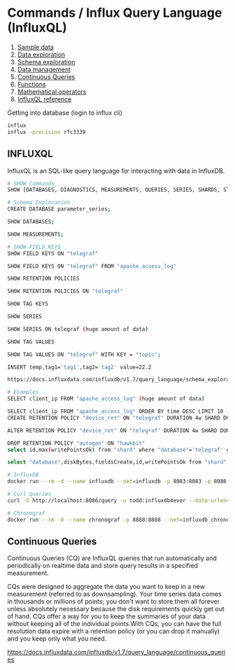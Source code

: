 # Commands / Influx Query Language (InfluxQL)

1. [Sample data](https://docs.influxdata.com/influxdb/v1.7/query_language/data_download/)
2. [Data exploration](https://docs.influxdata.com/influxdb/v1.7/query_language/data_exploration/)
3. [Schema exploration](https://docs.influxdata.com/influxdb/v1.7/query_language/schema_exploration/)
4. [Data management](https://docs.influxdata.com/influxdb/v1.7/query_language/database_management/)
5. [Continuous Queries](https://docs.influxdata.com/influxdb/v1.7/query_language/continuous_queries/)
6. [Functions](https://docs.influxdata.com/influxdb/v1.7/query_language/functions/)
7. [Mathematical operators](https://docs.influxdata.com/influxdb/v1.7/query_language/math_operators/)
8. [InfluxQL reference](https://docs.influxdata.com/influxdb/v1.7/query_language/spec/)

Getting into database (login to influx cli)

```bash
influx
influx -precision rfc3339
```

## INFLUXQL

InfluxQL is an SQL-like query language for interacting with data in InfluxDB.

```bash
# SHOW Commands
SHOW [DATABASES, DIAGNOSTICS, MEASUREMENTS, QUERIES, SERIES, SHARDS, STATS, SUBSCRIPTIONS, TAG, USERS]

# Schema Exploration
CREATE DATABASE parameter_series;

SHOW DATABASES;

SHOW MEASUREMENTS;

# SHOW FIELD KEYS
SHOW FIELD KEYS ON "telegraf"

SHOW FIELD KEYS ON "telegraf" FROM "apache_access_log"

SHOW RETENTION POLICIES

SHOW RETENTION POLICIES ON "telegraf"

SHOW TAG KEYS

SHOW SERIES

SHOW SERIES ON telegraf (huge amount of data)

SHOW TAG VALUES

SHOW TAG VALUES ON "telegraf" WITH KEY = "topic";

INSERT temp,tag1='tag1',tag2='tag2' value=22.2

https://docs.influxdata.com/influxdb/v1.7/query_language/schema_exploration

# Examples
SELECT client_ip FROM "apache_access_log" (huge amount of data)

SELECT client_ip FROM "apache_access_log" ORDER BY time DESC LIMIT 10
CREATE RETENTION POLICY "device_ret" ON "telegraf" DURATION 4w SHARD DURATION 2d REPLICATION 1 DEFAULT

ALTER RETENTION POLICY "device_ret" ON "telegraf" DURATION 4w SHARD DURATION 2d DEFAULT

DROP RETENTION POLICY "autogen" ON "hawkbit"
select id,max(writePointsOk) from "shard" where "database"='telegraf' group by id;

select "database",diskBytes,fieldsCreate,id,writePointsOk from "shard" where "database"='telegraf' and time > now() -10s

# InfluxDB
docker run --rm -d --name influxdb --net=influxdb -p 8083:8083 -p 8086:8086 influxdb

# Curl queries
curl -G http://localhost:8086/query -u todd:influxdb4ever --data-urlencode "q=SHOW DATABASES"

# Chronograf
docker run --rm -d --name chronograf -p 8888:8888 --net=influxdb chronograf
```

## Continuous Queries

Continuous Queries (CQ) are InfluxQL queries that run automatically and periodically on realtime data and store query results in a specified measurement.

CQs were designed to aggregate the data you want to keep in a new measurement (referred to as downsampling). Your time series data comes in thousands or millions of points; you don't want to store them all forever unless absolutely necessary because the disk requirements quickly get out of hand. CQs offer a way for you to keep the summaries of your data without keeping all of the individual points.With CQs, you can have the full resolution data expire with a retention policy (or you can drop it manually) and you keep only what you need.

https://docs.influxdata.com/influxdb/v1.7/query_language/continuous_queries
